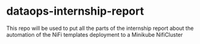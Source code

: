 # dataops-internship-report
This repo will be used to put all the parts of the internship report about the automation of the NiFi templates deployment to a Minikube NifiCluster
